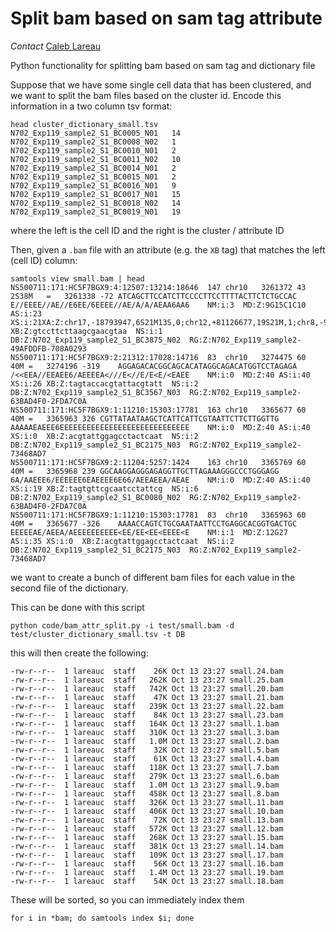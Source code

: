 # Split bam based on sam tag attribute

*Contact* [Caleb Lareau](mailto:clareau@broadinstitute.org)

Python functionality for splitting bam based on sam tag and dictionary file

Suppose that we have some single cell data that has been clustered, and we
want to split the bam files based on the cluster id. Encode this information
in a two column tsv format:
```
head cluster_dictionary_small.tsv 
N702_Exp119_sample2_S1_BC0005_N01	14
N702_Exp119_sample2_S1_BC0008_N02	1
N702_Exp119_sample2_S1_BC0010_N01	2
N702_Exp119_sample2_S1_BC0011_N02	10
N702_Exp119_sample2_S1_BC0014_N01	2
N702_Exp119_sample2_S1_BC0015_N01	2
N702_Exp119_sample2_S1_BC0016_N01	9
N702_Exp119_sample2_S1_BC0017_N01	15
N702_Exp119_sample2_S1_BC0018_N02	14
N702_Exp119_sample2_S1_BC0019_N01	19
```

where the left is the cell ID and the right is the cluster / attribute ID

Then, given a `.bam` file with an attribute (e.g. the `XB` tag) that matches the left (cell ID) column:

```
samtools view small.bam | head
NS500711:171:HC5F7BGX9:4:12507:13214:18646	147	chr10	3261372	43	2S38M	=	3261338	-72	ATCAGCTTCCATCTTCCCCTTCCTTTTACTTCTCTGCCAC	E//EEEE//AE//E6EE/6EEEE//AE/A/A/AEAA6AA6	NM:i:3	MD:Z:9G15C1C10	AS:i:23	XS:i:21XA:Z:chr17,-18793947,6S21M13S,0;chr12,+81126677,19S21M,1;chr8,-90857290,16S19M5S,0;	XB:Z:gtccttcttaagcgaacgtaa	NS:i:1	DB:Z:N702_Exp119_sample2_S1_BC3875_N02	RG:Z:N702_Exp119_sample2-49AFDDFB-708A0293
NS500711:171:HC5F7BGX9:2:21312:17028:14716	83	chr10	3274475	60	40M	=	3274196	-319	AGGAGACACGGCAGCACATAGGCAGACATGGTCCTAGAGA	/<<EEA//EEAEE6/AEEEEA<///E<//E/E<E/<EAEE	NM:i:0	MD:Z:40	AS:i:40	XS:i:26	XB:Z:tagtaccacgtattacgtatt	NS:i:2	DB:Z:N702_Exp119_sample2_S1_BC3567_N03	RG:Z:N702_Exp119_sample2-63BAD4F0-2FDA7C0A
NS500711:171:HC5F7BGX9:1:11210:15303:17781	163	chr10	3365677	60	40M	=	3365963	326	CGTTATAATAAGCTCATTCATTCGTAATTCTTCTTGGTTG	AAAAAEAEEE6EEEEEEEEEEEEEEEEEEEEEEEEEEEEE	NM:i:0	MD:Z:40	AS:i:40	XS:i:0	XB:Z:acgtattggagcctactcaat	NS:i:2	DB:Z:N702_Exp119_sample2_S1_BC2175_N03	RG:Z:N702_Exp119_sample2-73468AD7
NS500711:171:HC5F7BGX9:2:11204:5257:1424	163	chr10	3365769	60	40M	=	3365968	239	GGCAAGGAGGGAGAGGTTGCTTAGAAAGGGCCCTGGGAGG	6A/AAEEE6/EEEEEE6EAEEEE6E66/AEEAEEA/AEAE	NM:i:0	MD:Z:40	AS:i:40	XS:i:19	XB:Z:tagtgttcgcaatcctattcg	NS:i:6	DB:Z:N702_Exp119_sample2_S1_BC0080_N02	RG:Z:N702_Exp119_sample2-63BAD4F0-2FDA7C0A
NS500711:171:HC5F7BGX9:1:11210:15303:17781	83	chr10	3365963	60	40M	=	3365677	-326	AAAACCAGTCTGCGAATAATTCCTGAGGCACGGTGACTGC	EEEEEAE/AEEA/AEEEEEEEEEE<EE/EE<EE<EEEE<E	NM:i:1	MD:Z:12G27	AS:i:35	XS:i:0	XB:Z:acgtattggagcctactcaat	NS:i:2	DB:Z:N702_Exp119_sample2_S1_BC2175_N03	RG:Z:N702_Exp119_sample2-73468AD7
```

we want to create a bunch of different bam files for each value in the second file of the dictionary. 

This can be done with this script

```
python code/bam_attr_split.py -i test/small.bam -d test/cluster_dictionary_small.tsv -t DB
```

this will then create the following:

```
-rw-r--r--  1 lareauc  staff    26K Oct 13 23:27 small.24.bam
-rw-r--r--  1 lareauc  staff   262K Oct 13 23:27 small.25.bam
-rw-r--r--  1 lareauc  staff   742K Oct 13 23:27 small.20.bam
-rw-r--r--  1 lareauc  staff    47K Oct 13 23:27 small.21.bam
-rw-r--r--  1 lareauc  staff   239K Oct 13 23:27 small.22.bam
-rw-r--r--  1 lareauc  staff    84K Oct 13 23:27 small.23.bam
-rw-r--r--  1 lareauc  staff   164K Oct 13 23:27 small.1.bam
-rw-r--r--  1 lareauc  staff   310K Oct 13 23:27 small.3.bam
-rw-r--r--  1 lareauc  staff   1.0M Oct 13 23:27 small.2.bam
-rw-r--r--  1 lareauc  staff    32K Oct 13 23:27 small.5.bam
-rw-r--r--  1 lareauc  staff    61K Oct 13 23:27 small.4.bam
-rw-r--r--  1 lareauc  staff   118K Oct 13 23:27 small.7.bam
-rw-r--r--  1 lareauc  staff   279K Oct 13 23:27 small.6.bam
-rw-r--r--  1 lareauc  staff   1.0M Oct 13 23:27 small.9.bam
-rw-r--r--  1 lareauc  staff   458K Oct 13 23:27 small.8.bam
-rw-r--r--  1 lareauc  staff   326K Oct 13 23:27 small.11.bam
-rw-r--r--  1 lareauc  staff   406K Oct 13 23:27 small.10.bam
-rw-r--r--  1 lareauc  staff    72K Oct 13 23:27 small.13.bam
-rw-r--r--  1 lareauc  staff   572K Oct 13 23:27 small.12.bam
-rw-r--r--  1 lareauc  staff   268K Oct 13 23:27 small.15.bam
-rw-r--r--  1 lareauc  staff   381K Oct 13 23:27 small.14.bam
-rw-r--r--  1 lareauc  staff   109K Oct 13 23:27 small.17.bam
-rw-r--r--  1 lareauc  staff    56K Oct 13 23:27 small.16.bam
-rw-r--r--  1 lareauc  staff   1.4M Oct 13 23:27 small.19.bam
-rw-r--r--  1 lareauc  staff    54K Oct 13 23:27 small.18.bam
```

These will be sorted, so you can immediately index them

```
for i in *bam; do samtools index $i; done
```

